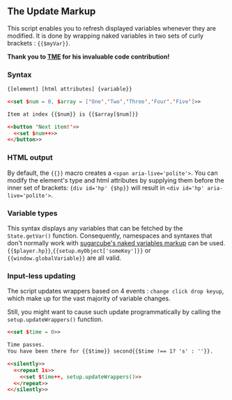 ## The Update Markup ##

This script enables you to refresh displayed variables whenever they are modified. It is done by wrapping naked variables in two sets of curly brackets : `{{$myVar}}`.

<b>Thank you to [TME](https://github.com/tmedwards) for his invaluable code contribution!</b>

### Syntax ###

```html
{[element] [html attributes] {variable}}
```

```html
<<set $num = 0, $array = ['One','Two','Three','Four','Five']>>

Item at index {{$num}} is {{$array[$num]}} 

<<button 'Next item!'>>
  <<set $num++>>
<</button>>
```

### HTML output ###

By default, the `{{}}` macro creates a `<span aria-live='polite'>`. You can modify the element's type and html attributes by supplying them before the inner set of brackets: `{div id='hp' {$hp}}` will result in `<div id='hp' aria-live='polite'>`.

### Variable types ###

This syntax displays any variables that can be fetched by the `State.getVar()` function.
Consequently, namespaces and syntaxes that don't normally work with [sugarcube's naked variables markup](https://www.motoslave.net/sugarcube/2/docs/#markup-naked-variable) can be used. `{{$player.hp}}`,`{{setup.myObject['someKey']}}` or `{{window.globalVariable}}` are all valid.

### Input-less updating ###

The script updates wrappers based on 4 events : `change click drop keyup`, which make up for the vast majority of variable changes.

Still, you might want to cause such update programmatically by calling the `setup.updateWrappers()` function.

```html
<<set $time = 0>>

Time passes.
You have been there for {{$time}} second{{$time !== 1? 's' : ''}}.

<<silently>>
  <<repeat 1s>>
    <<set $time++, setup.updateWrappers()>>
  <</repeat>>
<</silently>>
```

